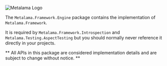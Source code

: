 ![Metalama Logo](https://raw.githubusercontent.com/postsharp/Metalama/master/images/metalama-by-postsharp.svg)

The `Metalama.Framework.Engine` package contains the implementation of `Metalama.Framework`. 

It is required by `Metalama.Framework.Introspection` and `Metalama.Testing.AspectTesting` but you should normally never reference it directly in your projects.

** All APIs in this package are considered implementation details and are subject to change without notice. **
